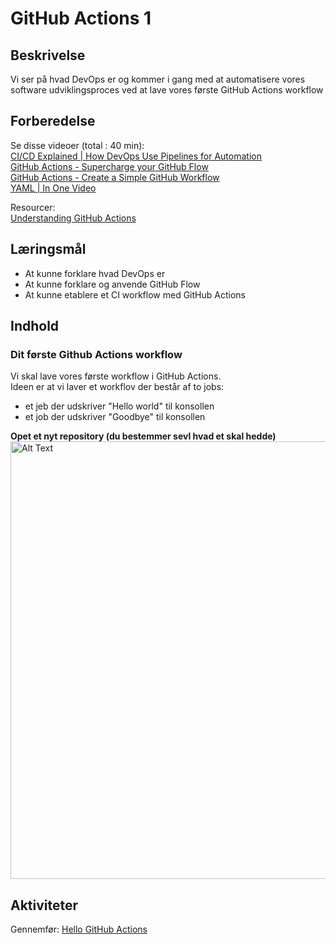 # GitHub Actions 1

## Beskrivelse
Vi ser på hvad DevOps er og kommer i gang med at automatisere vores software udviklingsproces ved at lave vores første GitHub Actions workflow

## Forberedelse
Se disse videoer (total : 40 min):  
[CI/CD Explained | How DevOps Use Pipelines for Automation](https://www.youtube.com/watch?v=M4CXOocovZ4)  
[GitHub Actions - Supercharge your GitHub Flow](https://www.youtube.com/watch?v=cP0I9w2coGU)  
[GitHub Actions - Create a Simple GitHub Workflow](https://www.youtube.com/watch?v=sZ_Z8l95g4s)    
[YAML | In One Video](https://www.youtube.com/watch?v=cdLNKUoMc6c)  

Resourcer:  
[Understanding GitHub Actions](https://docs.github.com/en/actions/get-started/understand-github-actions#jobs)


## Læringsmål
- At kunne forklare hvad DevOps er  
- At kunne forklare og anvende GitHub Flow
- At kunne etablere et CI workflow med GitHub Actions

## Indhold

### Dit første Github Actions workflow  

Vi skal lave vores første workflow i GitHub Actions.  
Ideen er at vi laver et workflov der består af to jobs:  
- et jeb der udskriver "Hello world" til konsollen
- et job der udskriver "Goodbye" til konsollen

**Opet et nyt repository (du bestemmer sevl hvad et skal hedde)**  
<img src="assets/spring-boot.png" alt="Alt Text" width="700">



## Aktiviteter
Gennemfør: [Hello GitHub Actions](https://github.com/skills/hello-github-actions)
